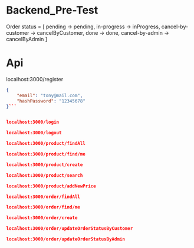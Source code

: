 # Backend_Pre-Test

Order status = [
pending -> pending,
in-progress -> inProgress,
cancel-by-customer -> cancelByCustomer,
done -> done,
cancel-by-admin -> cancelByAdmin
]

# Api
localhost:3000/register
```json
{
    "email": "tony@mail.com",
    "hashPassword": "12345678"
}```


localhost:3000/login

localhost:3000/logout

localhost:3000/product/findAll

localhost:3000/product/find/me

localhost:3000/product/create

localhost:3000/product/search

localhost:3000/product/addNewPrice

localhost:3000/order/findAll

localhost:3000/order/find/me

localhost:3000/order/create

localhost:3000/order/updateOrderStatusByCustomer

localhost:3000/order/updateOrderStatusByAdmin
